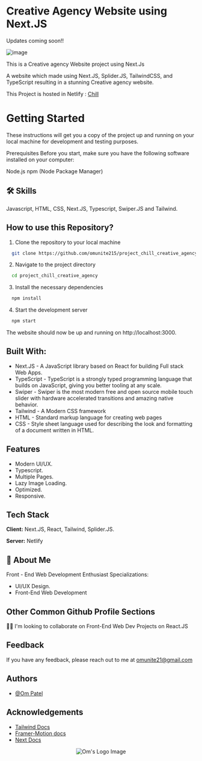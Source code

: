 # Creative Agency Website using Next.JS

Updates coming soon!!

![image](https://github.com/omunite215/project_chill_creative_agency/assets/78680563/bb57cf2b-68b5-4563-b8d9-1de008b84770)


This is a Creative agency Website project using Next.Js

A website which made using Next.JS, Splider.JS, TailwindCSS, and TypeScript resulting in a stunning Creative agency website.

This Project is hosted in Netlify : [Chill](https://chill-ca.netlify.app/)

# Getting Started
These instructions will get you a copy of the project up and running on your local machine for development and testing purposes.

Prerequisites
Before you start, make sure you have the following software installed on your computer:

Node.js
npm (Node Package Manager)


## 🛠 Skills
Javascript, HTML, CSS, Next.JS, Typescript, Swiper.JS and Tailwind.


## How to use this Repository?

1. Clone the repository to your local machine

```bash
  git clone https://github.com/omunite215/project_chill_creative_agency.git

```
2. Navigate to the project directory

```bash
  cd project_chill_creative_agency
```
3. Install the necessary dependencies
```bash
  npm install
```

4. Start the development server
```bash
  npm start
```

The website should now be up and running on http://localhost:3000.

## Built With:

- Next.JS - A JavaScript library based on React for building Full stack Web Apps.
- TypeScript - TypeScript is a strongly typed programming language that builds on JavaScript, giving you better tooling at any scale.
- Swiper - Swiper is the most modern free and open source mobile touch slider with hardware accelerated transitions and amazing native behavior.
- Tailwind - A Modern CSS framework
- HTML - Standard markup language for creating web pages
- CSS - Style sheet language used for describing the look and formatting of a document written in HTML.

## Features

- Modern UI/UX.
- Typescript.
- Multiple Pages.
- Lazy Image Loading.
- Optimized.
- Responsive.


## Tech Stack

**Client:** Next.JS, React, Tailwind, Splider.JS.

**Server:** Netlify


## 🚀 About Me
Front - End Web Development Enthusiast
Specializations:
- UI/UX Design.
- Front-End Web Development


## Other Common Github Profile Sections

👯‍♀️ I'm looking to collaborate on Front-End Web Dev Projects on React.JS




## Feedback

If you have any feedback, please reach out to me at omunite21@gmail.com


## Authors

- [@Om Patel](https://github.com/omunite215)


## Acknowledgements

 - [Tailwind Docs](https://tailwindcss.com/docs/installation)
 - [Framer-Motion docs](https://www.framer.com/motion/)
 - [Next Docs](https://nextjs.org/docs)



<p align="center">
  <img src="https://avatars.githubusercontent.com/u/78680563?v=4" alt="Om's Logo Image"/>
</p>

